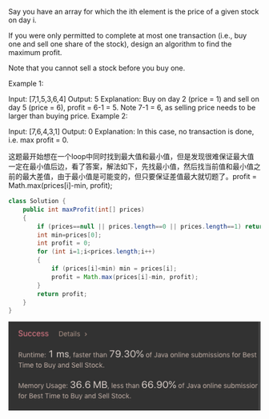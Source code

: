 Say you have an array for which the ith element is the price of a given stock on day i.

If you were only permitted to complete at most one transaction (i.e., buy one and sell one share of the stock), design an algorithm to find the maximum profit.

Note that you cannot sell a stock before you buy one.

Example 1:

Input: [7,1,5,3,6,4]
Output: 5
Explanation: Buy on day 2 (price = 1) and sell on day 5 (price = 6), profit = 6-1 = 5.
Note 7-1 = 6, as selling price needs to be larger than buying price.
Example 2:

Input: [7,6,4,3,1]
Output: 0
Explanation: In this case, no transaction is done, i.e. max profit = 0.

这题最开始想在一个loop中同时找到最大值和最小值，但是发现很难保证最大值一定在最小值后边，看了答案，解法如下，先找最小值，然后找当前值和最小值之前的最大差值，由于最小值是可能变的，但只要保证差值最大就切题了。profit = Math.max(prices[i]-min, profit);

```java
class Solution {
    public int maxProfit(int[] prices) 
    {
        if (prices==null || prices.length==0 || prices.length==1) return 0;        
        int min=prices[0];
        int profit = 0;
        for (int i=1;i<prices.length;i++)
        {
            if (prices[i]<min) min = prices[i];
            profit = Math.max(prices[i]-min, profit);
        }
        return profit;
    }
}
```

![GitHub Logo](/image/121.png)